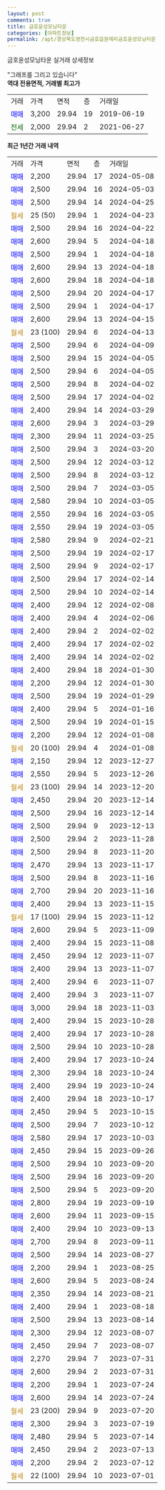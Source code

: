 ```yaml
---
layout: post
comments: true
title: 금호윤성모닝타운
categories: [아파트정보]
permalink: /apt/경상북도영천시금호읍원제리금호윤성모닝타운
---
```


금호윤성모닝타운 실거래 상세정보

<script type="text/javascript">
  google.charts.load('current', {'packages':['line', 'corechart']});
  google.charts.setOnLoadCallback(drawChart);

  function drawChart() {
    var data = new google.visualization.DataTable();
    data.addColumn('date', '거래일');
    data.addColumn('number', "매매");
    data.addColumn('number', "전세");
    data.addColumn('number', "전매");

    data.addRows([[new Date(Date.parse("2024-05-08")), 2200, null, null], [new Date(Date.parse("2024-05-03")), 2500, null, null], [new Date(Date.parse("2024-04-25")), 2500, null, null], [new Date(Date.parse("2024-04-23")), null, null, null], [new Date(Date.parse("2024-04-22")), 2500, null, null], [new Date(Date.parse("2024-04-18")), 2600, null, null], [new Date(Date.parse("2024-04-18")), 2500, null, null], [new Date(Date.parse("2024-04-18")), 2600, null, null], [new Date(Date.parse("2024-04-18")), 2600, null, null], [new Date(Date.parse("2024-04-17")), 2500, null, null], [new Date(Date.parse("2024-04-17")), 2500, null, null], [new Date(Date.parse("2024-04-15")), 2600, null, null], [new Date(Date.parse("2024-04-13")), null, null, null], [new Date(Date.parse("2024-04-09")), 2500, null, null], [new Date(Date.parse("2024-04-05")), 2500, null, null], [new Date(Date.parse("2024-04-05")), 2500, null, null], [new Date(Date.parse("2024-04-02")), 2500, null, null], [new Date(Date.parse("2024-04-02")), 2500, null, null], [new Date(Date.parse("2024-03-29")), 2400, null, null], [new Date(Date.parse("2024-03-29")), 2600, null, null], [new Date(Date.parse("2024-03-25")), 2300, null, null], [new Date(Date.parse("2024-03-20")), 2500, null, null], [new Date(Date.parse("2024-03-12")), 2500, null, null], [new Date(Date.parse("2024-03-12")), 2500, null, null], [new Date(Date.parse("2024-03-05")), 2500, null, null], [new Date(Date.parse("2024-03-05")), 2580, null, null], [new Date(Date.parse("2024-03-05")), 2550, null, null], [new Date(Date.parse("2024-03-05")), 2550, null, null], [new Date(Date.parse("2024-02-21")), 2580, null, null], [new Date(Date.parse("2024-02-17")), 2500, null, null], [new Date(Date.parse("2024-02-17")), 2500, null, null], [new Date(Date.parse("2024-02-14")), 2500, null, null], [new Date(Date.parse("2024-02-14")), 2500, null, null], [new Date(Date.parse("2024-02-08")), 2400, null, null], [new Date(Date.parse("2024-02-06")), 2400, null, null], [new Date(Date.parse("2024-02-02")), 2400, null, null], [new Date(Date.parse("2024-02-02")), 2400, null, null], [new Date(Date.parse("2024-02-02")), 2400, null, null], [new Date(Date.parse("2024-01-30")), 2400, null, null], [new Date(Date.parse("2024-01-30")), 2200, null, null], [new Date(Date.parse("2024-01-29")), 2500, null, null], [new Date(Date.parse("2024-01-16")), 2400, null, null], [new Date(Date.parse("2024-01-15")), 2500, null, null], [new Date(Date.parse("2024-01-08")), 2200, null, null], [new Date(Date.parse("2024-01-08")), null, null, null], [new Date(Date.parse("2023-12-27")), 2150, null, null], [new Date(Date.parse("2023-12-26")), 2550, null, null], [new Date(Date.parse("2023-12-20")), null, null, null], [new Date(Date.parse("2023-12-14")), 2450, null, null], [new Date(Date.parse("2023-12-14")), 2500, null, null], [new Date(Date.parse("2023-12-13")), 2500, null, null], [new Date(Date.parse("2023-11-28")), 2500, null, null], [new Date(Date.parse("2023-11-20")), 2500, null, null], [new Date(Date.parse("2023-11-17")), 2470, null, null], [new Date(Date.parse("2023-11-16")), 2500, null, null], [new Date(Date.parse("2023-11-16")), 2700, null, null], [new Date(Date.parse("2023-11-15")), 2400, null, null], [new Date(Date.parse("2023-11-12")), null, null, null], [new Date(Date.parse("2023-11-09")), 2600, null, null], [new Date(Date.parse("2023-11-08")), 2400, null, null], [new Date(Date.parse("2023-11-07")), 2450, null, null], [new Date(Date.parse("2023-11-07")), 2400, null, null], [new Date(Date.parse("2023-11-07")), 2400, null, null], [new Date(Date.parse("2023-11-07")), 2400, null, null], [new Date(Date.parse("2023-11-03")), 3000, null, null], [new Date(Date.parse("2023-10-28")), 2400, null, null], [new Date(Date.parse("2023-10-28")), 2400, null, null], [new Date(Date.parse("2023-10-28")), 2500, null, null], [new Date(Date.parse("2023-10-24")), 2400, null, null], [new Date(Date.parse("2023-10-24")), 2300, null, null], [new Date(Date.parse("2023-10-24")), 2400, null, null], [new Date(Date.parse("2023-10-17")), 2400, null, null], [new Date(Date.parse("2023-10-15")), 2450, null, null], [new Date(Date.parse("2023-10-12")), 2500, null, null], [new Date(Date.parse("2023-10-03")), 2580, null, null], [new Date(Date.parse("2023-09-26")), 2450, null, null], [new Date(Date.parse("2023-09-20")), 2500, null, null], [new Date(Date.parse("2023-09-20")), 2500, null, null], [new Date(Date.parse("2023-09-20")), 2500, null, null], [new Date(Date.parse("2023-09-19")), 2800, null, null], [new Date(Date.parse("2023-09-15")), 2600, null, null], [new Date(Date.parse("2023-09-13")), 2400, null, null], [new Date(Date.parse("2023-09-11")), 2700, null, null], [new Date(Date.parse("2023-08-27")), 2500, null, null], [new Date(Date.parse("2023-08-25")), 2200, null, null], [new Date(Date.parse("2023-08-24")), 2600, null, null], [new Date(Date.parse("2023-08-21")), 2350, null, null], [new Date(Date.parse("2023-08-18")), 2400, null, null], [new Date(Date.parse("2023-08-14")), 2500, null, null], [new Date(Date.parse("2023-08-07")), 2300, null, null], [new Date(Date.parse("2023-08-07")), 2450, null, null], [new Date(Date.parse("2023-07-31")), 2270, null, null], [new Date(Date.parse("2023-07-31")), 2600, null, null], [new Date(Date.parse("2023-07-24")), 2200, null, null], [new Date(Date.parse("2023-07-24")), 2600, null, null], [new Date(Date.parse("2023-07-20")), null, null, null], [new Date(Date.parse("2023-07-19")), 2300, null, null], [new Date(Date.parse("2023-07-14")), 2480, null, null], [new Date(Date.parse("2023-07-13")), 2450, null, null], [new Date(Date.parse("2023-07-12")), 2200, null, null], [new Date(Date.parse("2023-07-01")), null, null, null]]);

    var options = {
      hAxis: {
        format: 'yyyy/MM/dd'
      },    
      lineWidth: 0,
      pointsVisible: true,    
      title: '최근 1년간 유형별 실거래가 분포',
      legend: { position: 'bottom' }
    };

    var formatter = new google.visualization.NumberFormat({pattern:'###,###'} );
    formatter.format(data, 1);
    formatter.format(data, 2);
    
    setTimeout(function() {
        var chart = new google.visualization.LineChart(document.getElementById('columnchart_material'));
        chart.draw(data, (options));
        document.getElementById('loading').style.display = 'none';
    }, 200);
  }
</script>


<div id="loading" style="z-index:20; display: block; margin-left: 0px">"그래프를 그리고 있습니다"</div>
<div id="columnchart_material" style="width: 95%; margin-left: 0px; display: block"></div>
<!-- contents start -->
<b>역대 전용면적, 거래별 최고가</b>
<table class="sortable">
    <tr>
      <td>거래</td>
      <td>가격</td>
      <td>면적</td>
      <td>층</td>
      <td>거래일</td>
    </tr>
        <tr>
          <td><a style="color: blue">매매</a></td>
          <td>3,200</td>
          <td>29.94</td>
          <td>19</td>
          <td>2019-06-19</td>
        </tr>        
        <tr>
              <td><a style="color: darkgreen">전세</a></td>
              <td>2,000</td>
              <td>29.94</td>
              <td>2</td>
              <td>2021-06-27</td>
            </tr>        
    
</table>

<b>최근 1년간 거래 내역</b>

<table class="sortable">
    <tr>
      <td>거래</td>
      <td>가격</td>
      <td>면적</td>
      <td>층</td>
      <td>거래일</td>
    </tr>
    <tr>
      <td><a style="color: blue">매매</a></td>
      <td>2,200</td>
      <td>29.94</td>
      <td>17</td>
      <td>2024-05-08</td>
    </tr>          <tr>
      <td><a style="color: blue">매매</a></td>
      <td>2,500</td>
      <td>29.94</td>
      <td>16</td>
      <td>2024-05-03</td>
    </tr>          <tr>
      <td><a style="color: blue">매매</a></td>
      <td>2,500</td>
      <td>29.94</td>
      <td>14</td>
      <td>2024-04-25</td>
    </tr>          <tr>
      <td><a style="color: darkgoldenrod">월세</a></td>
      <td>25 (50)</td>
      <td>29.94</td>
      <td>1</td>
      <td>2024-04-23</td>
    </tr>          <tr>
      <td><a style="color: blue">매매</a></td>
      <td>2,500</td>
      <td>29.94</td>
      <td>16</td>
      <td>2024-04-22</td>
    </tr>          <tr>
      <td><a style="color: blue">매매</a></td>
      <td>2,600</td>
      <td>29.94</td>
      <td>5</td>
      <td>2024-04-18</td>
    </tr>          <tr>
      <td><a style="color: blue">매매</a></td>
      <td>2,500</td>
      <td>29.94</td>
      <td>1</td>
      <td>2024-04-18</td>
    </tr>          <tr>
      <td><a style="color: blue">매매</a></td>
      <td>2,600</td>
      <td>29.94</td>
      <td>13</td>
      <td>2024-04-18</td>
    </tr>          <tr>
      <td><a style="color: blue">매매</a></td>
      <td>2,600</td>
      <td>29.94</td>
      <td>18</td>
      <td>2024-04-18</td>
    </tr>          <tr>
      <td><a style="color: blue">매매</a></td>
      <td>2,500</td>
      <td>29.94</td>
      <td>20</td>
      <td>2024-04-17</td>
    </tr>          <tr>
      <td><a style="color: blue">매매</a></td>
      <td>2,500</td>
      <td>29.94</td>
      <td>1</td>
      <td>2024-04-17</td>
    </tr>          <tr>
      <td><a style="color: blue">매매</a></td>
      <td>2,600</td>
      <td>29.94</td>
      <td>13</td>
      <td>2024-04-15</td>
    </tr>          <tr>
      <td><a style="color: darkgoldenrod">월세</a></td>
      <td>23 (100)</td>
      <td>29.94</td>
      <td>6</td>
      <td>2024-04-13</td>
    </tr>          <tr>
      <td><a style="color: blue">매매</a></td>
      <td>2,500</td>
      <td>29.94</td>
      <td>6</td>
      <td>2024-04-09</td>
    </tr>          <tr>
      <td><a style="color: blue">매매</a></td>
      <td>2,500</td>
      <td>29.94</td>
      <td>15</td>
      <td>2024-04-05</td>
    </tr>          <tr>
      <td><a style="color: blue">매매</a></td>
      <td>2,500</td>
      <td>29.94</td>
      <td>6</td>
      <td>2024-04-05</td>
    </tr>          <tr>
      <td><a style="color: blue">매매</a></td>
      <td>2,500</td>
      <td>29.94</td>
      <td>8</td>
      <td>2024-04-02</td>
    </tr>          <tr>
      <td><a style="color: blue">매매</a></td>
      <td>2,500</td>
      <td>29.94</td>
      <td>17</td>
      <td>2024-04-02</td>
    </tr>          <tr>
      <td><a style="color: blue">매매</a></td>
      <td>2,400</td>
      <td>29.94</td>
      <td>14</td>
      <td>2024-03-29</td>
    </tr>          <tr>
      <td><a style="color: blue">매매</a></td>
      <td>2,600</td>
      <td>29.94</td>
      <td>3</td>
      <td>2024-03-29</td>
    </tr>          <tr>
      <td><a style="color: blue">매매</a></td>
      <td>2,300</td>
      <td>29.94</td>
      <td>11</td>
      <td>2024-03-25</td>
    </tr>          <tr>
      <td><a style="color: blue">매매</a></td>
      <td>2,500</td>
      <td>29.94</td>
      <td>3</td>
      <td>2024-03-20</td>
    </tr>          <tr>
      <td><a style="color: blue">매매</a></td>
      <td>2,500</td>
      <td>29.94</td>
      <td>12</td>
      <td>2024-03-12</td>
    </tr>          <tr>
      <td><a style="color: blue">매매</a></td>
      <td>2,500</td>
      <td>29.94</td>
      <td>8</td>
      <td>2024-03-12</td>
    </tr>          <tr>
      <td><a style="color: blue">매매</a></td>
      <td>2,500</td>
      <td>29.94</td>
      <td>7</td>
      <td>2024-03-05</td>
    </tr>          <tr>
      <td><a style="color: blue">매매</a></td>
      <td>2,580</td>
      <td>29.94</td>
      <td>10</td>
      <td>2024-03-05</td>
    </tr>          <tr>
      <td><a style="color: blue">매매</a></td>
      <td>2,550</td>
      <td>29.94</td>
      <td>16</td>
      <td>2024-03-05</td>
    </tr>          <tr>
      <td><a style="color: blue">매매</a></td>
      <td>2,550</td>
      <td>29.94</td>
      <td>19</td>
      <td>2024-03-05</td>
    </tr>          <tr>
      <td><a style="color: blue">매매</a></td>
      <td>2,580</td>
      <td>29.94</td>
      <td>9</td>
      <td>2024-02-21</td>
    </tr>          <tr>
      <td><a style="color: blue">매매</a></td>
      <td>2,500</td>
      <td>29.94</td>
      <td>19</td>
      <td>2024-02-17</td>
    </tr>          <tr>
      <td><a style="color: blue">매매</a></td>
      <td>2,500</td>
      <td>29.94</td>
      <td>9</td>
      <td>2024-02-17</td>
    </tr>          <tr>
      <td><a style="color: blue">매매</a></td>
      <td>2,500</td>
      <td>29.94</td>
      <td>17</td>
      <td>2024-02-14</td>
    </tr>          <tr>
      <td><a style="color: blue">매매</a></td>
      <td>2,500</td>
      <td>29.94</td>
      <td>10</td>
      <td>2024-02-14</td>
    </tr>          <tr>
      <td><a style="color: blue">매매</a></td>
      <td>2,400</td>
      <td>29.94</td>
      <td>12</td>
      <td>2024-02-08</td>
    </tr>          <tr>
      <td><a style="color: blue">매매</a></td>
      <td>2,400</td>
      <td>29.94</td>
      <td>4</td>
      <td>2024-02-06</td>
    </tr>          <tr>
      <td><a style="color: blue">매매</a></td>
      <td>2,400</td>
      <td>29.94</td>
      <td>2</td>
      <td>2024-02-02</td>
    </tr>          <tr>
      <td><a style="color: blue">매매</a></td>
      <td>2,400</td>
      <td>29.94</td>
      <td>17</td>
      <td>2024-02-02</td>
    </tr>          <tr>
      <td><a style="color: blue">매매</a></td>
      <td>2,400</td>
      <td>29.94</td>
      <td>14</td>
      <td>2024-02-02</td>
    </tr>          <tr>
      <td><a style="color: blue">매매</a></td>
      <td>2,400</td>
      <td>29.94</td>
      <td>18</td>
      <td>2024-01-30</td>
    </tr>          <tr>
      <td><a style="color: blue">매매</a></td>
      <td>2,200</td>
      <td>29.94</td>
      <td>12</td>
      <td>2024-01-30</td>
    </tr>          <tr>
      <td><a style="color: blue">매매</a></td>
      <td>2,500</td>
      <td>29.94</td>
      <td>19</td>
      <td>2024-01-29</td>
    </tr>          <tr>
      <td><a style="color: blue">매매</a></td>
      <td>2,400</td>
      <td>29.94</td>
      <td>5</td>
      <td>2024-01-16</td>
    </tr>          <tr>
      <td><a style="color: blue">매매</a></td>
      <td>2,500</td>
      <td>29.94</td>
      <td>19</td>
      <td>2024-01-15</td>
    </tr>          <tr>
      <td><a style="color: blue">매매</a></td>
      <td>2,200</td>
      <td>29.94</td>
      <td>12</td>
      <td>2024-01-08</td>
    </tr>          <tr>
      <td><a style="color: darkgoldenrod">월세</a></td>
      <td>20 (100)</td>
      <td>29.94</td>
      <td>4</td>
      <td>2024-01-08</td>
    </tr>          <tr>
      <td><a style="color: blue">매매</a></td>
      <td>2,150</td>
      <td>29.94</td>
      <td>12</td>
      <td>2023-12-27</td>
    </tr>          <tr>
      <td><a style="color: blue">매매</a></td>
      <td>2,550</td>
      <td>29.94</td>
      <td>5</td>
      <td>2023-12-26</td>
    </tr>          <tr>
      <td><a style="color: darkgoldenrod">월세</a></td>
      <td>23 (100)</td>
      <td>29.94</td>
      <td>14</td>
      <td>2023-12-20</td>
    </tr>          <tr>
      <td><a style="color: blue">매매</a></td>
      <td>2,450</td>
      <td>29.94</td>
      <td>20</td>
      <td>2023-12-14</td>
    </tr>          <tr>
      <td><a style="color: blue">매매</a></td>
      <td>2,500</td>
      <td>29.94</td>
      <td>16</td>
      <td>2023-12-14</td>
    </tr>          <tr>
      <td><a style="color: blue">매매</a></td>
      <td>2,500</td>
      <td>29.94</td>
      <td>9</td>
      <td>2023-12-13</td>
    </tr>          <tr>
      <td><a style="color: blue">매매</a></td>
      <td>2,500</td>
      <td>29.94</td>
      <td>2</td>
      <td>2023-11-28</td>
    </tr>          <tr>
      <td><a style="color: blue">매매</a></td>
      <td>2,500</td>
      <td>29.94</td>
      <td>8</td>
      <td>2023-11-20</td>
    </tr>          <tr>
      <td><a style="color: blue">매매</a></td>
      <td>2,470</td>
      <td>29.94</td>
      <td>13</td>
      <td>2023-11-17</td>
    </tr>          <tr>
      <td><a style="color: blue">매매</a></td>
      <td>2,500</td>
      <td>29.94</td>
      <td>8</td>
      <td>2023-11-16</td>
    </tr>          <tr>
      <td><a style="color: blue">매매</a></td>
      <td>2,700</td>
      <td>29.94</td>
      <td>20</td>
      <td>2023-11-16</td>
    </tr>          <tr>
      <td><a style="color: blue">매매</a></td>
      <td>2,400</td>
      <td>29.94</td>
      <td>13</td>
      <td>2023-11-15</td>
    </tr>          <tr>
      <td><a style="color: darkgoldenrod">월세</a></td>
      <td>17 (100)</td>
      <td>29.94</td>
      <td>15</td>
      <td>2023-11-12</td>
    </tr>          <tr>
      <td><a style="color: blue">매매</a></td>
      <td>2,600</td>
      <td>29.94</td>
      <td>5</td>
      <td>2023-11-09</td>
    </tr>          <tr>
      <td><a style="color: blue">매매</a></td>
      <td>2,400</td>
      <td>29.94</td>
      <td>15</td>
      <td>2023-11-08</td>
    </tr>          <tr>
      <td><a style="color: blue">매매</a></td>
      <td>2,450</td>
      <td>29.94</td>
      <td>12</td>
      <td>2023-11-07</td>
    </tr>          <tr>
      <td><a style="color: blue">매매</a></td>
      <td>2,400</td>
      <td>29.94</td>
      <td>13</td>
      <td>2023-11-07</td>
    </tr>          <tr>
      <td><a style="color: blue">매매</a></td>
      <td>2,400</td>
      <td>29.94</td>
      <td>6</td>
      <td>2023-11-07</td>
    </tr>          <tr>
      <td><a style="color: blue">매매</a></td>
      <td>2,400</td>
      <td>29.94</td>
      <td>3</td>
      <td>2023-11-07</td>
    </tr>          <tr>
      <td><a style="color: blue">매매</a></td>
      <td>3,000</td>
      <td>29.94</td>
      <td>18</td>
      <td>2023-11-03</td>
    </tr>          <tr>
      <td><a style="color: blue">매매</a></td>
      <td>2,400</td>
      <td>29.94</td>
      <td>15</td>
      <td>2023-10-28</td>
    </tr>          <tr>
      <td><a style="color: blue">매매</a></td>
      <td>2,400</td>
      <td>29.94</td>
      <td>17</td>
      <td>2023-10-28</td>
    </tr>          <tr>
      <td><a style="color: blue">매매</a></td>
      <td>2,500</td>
      <td>29.94</td>
      <td>10</td>
      <td>2023-10-28</td>
    </tr>          <tr>
      <td><a style="color: blue">매매</a></td>
      <td>2,400</td>
      <td>29.94</td>
      <td>17</td>
      <td>2023-10-24</td>
    </tr>          <tr>
      <td><a style="color: blue">매매</a></td>
      <td>2,300</td>
      <td>29.94</td>
      <td>18</td>
      <td>2023-10-24</td>
    </tr>          <tr>
      <td><a style="color: blue">매매</a></td>
      <td>2,400</td>
      <td>29.94</td>
      <td>19</td>
      <td>2023-10-24</td>
    </tr>          <tr>
      <td><a style="color: blue">매매</a></td>
      <td>2,400</td>
      <td>29.94</td>
      <td>18</td>
      <td>2023-10-17</td>
    </tr>          <tr>
      <td><a style="color: blue">매매</a></td>
      <td>2,450</td>
      <td>29.94</td>
      <td>5</td>
      <td>2023-10-15</td>
    </tr>          <tr>
      <td><a style="color: blue">매매</a></td>
      <td>2,500</td>
      <td>29.94</td>
      <td>7</td>
      <td>2023-10-12</td>
    </tr>          <tr>
      <td><a style="color: blue">매매</a></td>
      <td>2,580</td>
      <td>29.94</td>
      <td>17</td>
      <td>2023-10-03</td>
    </tr>          <tr>
      <td><a style="color: blue">매매</a></td>
      <td>2,450</td>
      <td>29.94</td>
      <td>15</td>
      <td>2023-09-26</td>
    </tr>          <tr>
      <td><a style="color: blue">매매</a></td>
      <td>2,500</td>
      <td>29.94</td>
      <td>10</td>
      <td>2023-09-20</td>
    </tr>          <tr>
      <td><a style="color: blue">매매</a></td>
      <td>2,500</td>
      <td>29.94</td>
      <td>16</td>
      <td>2023-09-20</td>
    </tr>          <tr>
      <td><a style="color: blue">매매</a></td>
      <td>2,500</td>
      <td>29.94</td>
      <td>5</td>
      <td>2023-09-20</td>
    </tr>          <tr>
      <td><a style="color: blue">매매</a></td>
      <td>2,800</td>
      <td>29.94</td>
      <td>19</td>
      <td>2023-09-19</td>
    </tr>          <tr>
      <td><a style="color: blue">매매</a></td>
      <td>2,600</td>
      <td>29.94</td>
      <td>11</td>
      <td>2023-09-15</td>
    </tr>          <tr>
      <td><a style="color: blue">매매</a></td>
      <td>2,400</td>
      <td>29.94</td>
      <td>10</td>
      <td>2023-09-13</td>
    </tr>          <tr>
      <td><a style="color: blue">매매</a></td>
      <td>2,700</td>
      <td>29.94</td>
      <td>8</td>
      <td>2023-09-11</td>
    </tr>          <tr>
      <td><a style="color: blue">매매</a></td>
      <td>2,500</td>
      <td>29.94</td>
      <td>14</td>
      <td>2023-08-27</td>
    </tr>          <tr>
      <td><a style="color: blue">매매</a></td>
      <td>2,200</td>
      <td>29.94</td>
      <td>1</td>
      <td>2023-08-25</td>
    </tr>          <tr>
      <td><a style="color: blue">매매</a></td>
      <td>2,600</td>
      <td>29.94</td>
      <td>5</td>
      <td>2023-08-24</td>
    </tr>          <tr>
      <td><a style="color: blue">매매</a></td>
      <td>2,350</td>
      <td>29.94</td>
      <td>14</td>
      <td>2023-08-21</td>
    </tr>          <tr>
      <td><a style="color: blue">매매</a></td>
      <td>2,400</td>
      <td>29.94</td>
      <td>1</td>
      <td>2023-08-18</td>
    </tr>          <tr>
      <td><a style="color: blue">매매</a></td>
      <td>2,500</td>
      <td>29.94</td>
      <td>13</td>
      <td>2023-08-14</td>
    </tr>          <tr>
      <td><a style="color: blue">매매</a></td>
      <td>2,300</td>
      <td>29.94</td>
      <td>12</td>
      <td>2023-08-07</td>
    </tr>          <tr>
      <td><a style="color: blue">매매</a></td>
      <td>2,450</td>
      <td>29.94</td>
      <td>7</td>
      <td>2023-08-07</td>
    </tr>          <tr>
      <td><a style="color: blue">매매</a></td>
      <td>2,270</td>
      <td>29.94</td>
      <td>7</td>
      <td>2023-07-31</td>
    </tr>          <tr>
      <td><a style="color: blue">매매</a></td>
      <td>2,600</td>
      <td>29.94</td>
      <td>2</td>
      <td>2023-07-31</td>
    </tr>          <tr>
      <td><a style="color: blue">매매</a></td>
      <td>2,200</td>
      <td>29.94</td>
      <td>1</td>
      <td>2023-07-24</td>
    </tr>          <tr>
      <td><a style="color: blue">매매</a></td>
      <td>2,600</td>
      <td>29.94</td>
      <td>14</td>
      <td>2023-07-24</td>
    </tr>          <tr>
      <td><a style="color: darkgoldenrod">월세</a></td>
      <td>23 (200)</td>
      <td>29.94</td>
      <td>9</td>
      <td>2023-07-20</td>
    </tr>          <tr>
      <td><a style="color: blue">매매</a></td>
      <td>2,300</td>
      <td>29.94</td>
      <td>3</td>
      <td>2023-07-19</td>
    </tr>          <tr>
      <td><a style="color: blue">매매</a></td>
      <td>2,480</td>
      <td>29.94</td>
      <td>5</td>
      <td>2023-07-14</td>
    </tr>          <tr>
      <td><a style="color: blue">매매</a></td>
      <td>2,450</td>
      <td>29.94</td>
      <td>2</td>
      <td>2023-07-13</td>
    </tr>          <tr>
      <td><a style="color: blue">매매</a></td>
      <td>2,200</td>
      <td>29.94</td>
      <td>2</td>
      <td>2023-07-12</td>
    </tr>          <tr>
      <td><a style="color: darkgoldenrod">월세</a></td>
      <td>22 (100)</td>
      <td>29.94</td>
      <td>10</td>
      <td>2023-07-01</td>
    </tr>      </table>
<!-- contents end -->    

